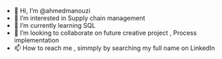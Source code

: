 - 👋 Hi, I’m @ahmedmanouzi
- 👀 I’m interested in Supply chain management
- 🌱 I’m currently learning SQL
- 💞️ I’m looking to collaborate on future creative project , Process implementation 
- 📫 How to reach me , simmply by searching my full name on LinkedIn

<!---
ahmedmanouzi/ahmedmanouzi is a ✨ special ✨ repository because its `README.md` (this file) appears on your GitHub profile.
You can click the Preview link to take a look at your changes.
--->
